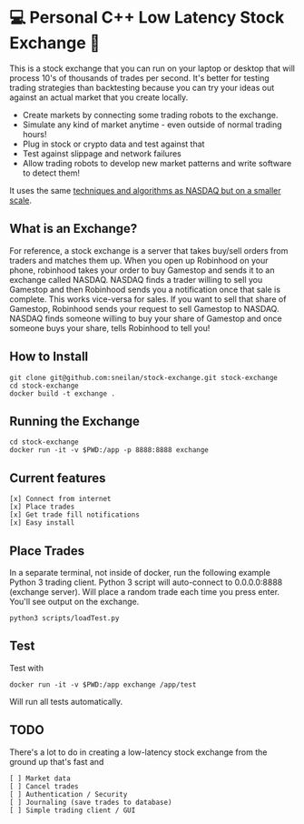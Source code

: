 # 💻 Personal C++ Low Latency Stock Exchange 🤑

This is a stock exchange that you can run on your laptop or desktop that will process 10's of thousands of trades per second.
It's better for testing trading strategies than backtesting because you can try your ideas out against an actual market that you create locally.
* Create markets by connecting some trading robots to the exchange.
* Simulate any kind of market anytime - even outside of normal trading hours!
* Plug in stock or crypto data and test against that
* Test against slippage and network failures
* Allow trading robots to develop new market patterns and write software to detect them!

It uses the same [techniques and algorithms as NASDAQ but on a smaller scale](https://martinfowler.com/articles/lmax.html).

## What is an Exchange?

For reference, a stock exchange is a server that takes buy/sell orders from traders and matches them up. When you open up Robinhood on your phone,
robinhood takes your order to buy Gamestop and sends it to an exchange called NASDAQ. NASDAQ finds a trader willing to sell you Gamestop and then
Robinhood sends you a notification once that sale is complete. This works vice-versa for sales. If you want to sell that share of Gamestop, Robinhood
sends your request to sell Gamestop to NASDAQ. NASDAQ finds someone willing to buy your share of Gamestop and once someone buys your share, tells Robinhood
to tell you!

## How to Install
```
git clone git@github.com:sneilan/stock-exchange.git stock-exchange
cd stock-exchange
docker build -t exchange .
```

## Running the Exchange
```
cd stock-exchange
docker run -it -v $PWD:/app -p 8888:8888 exchange
```

## Current features
```
[x] Connect from internet
[x] Place trades
[x] Get trade fill notifications
[x] Easy install
```

## Place Trades
In a separate terminal, not inside of docker, run the following example Python 3 trading client.
Python 3 script will auto-connect to 0.0.0.0:8888 (exchange server).
Will place a random trade each time you press enter. You'll see output on the exchange.
```
python3 scripts/loadTest.py
```

## Test
Test with
```
docker run -it -v $PWD:/app exchange /app/test
```
Will run all tests automatically.

## TODO
There's a lot to do in creating a low-latency stock exchange from the ground up that's fast and 
```
[ ] Market data
[ ] Cancel trades
[ ] Authentication / Security
[ ] Journaling (save trades to database)
[ ] Simple trading client / GUI
```
